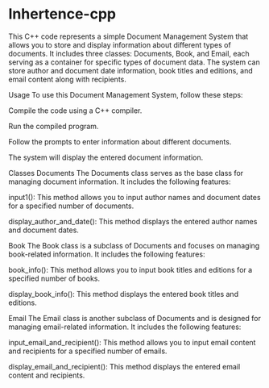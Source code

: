 # Inhertence-cpp
This C++ code represents a simple Document Management System that allows you to store and display information about different types of documents. It includes three classes: Documents, Book, and Email, each serving as a container for specific types of document data. The system can store author and document date information, book titles and editions, and email content along with recipients.

Usage To use this Document Management System, follow these steps:

Compile the code using a C++ compiler.

Run the compiled program.

Follow the prompts to enter information about different documents.

The system will display the entered document information.

Classes Documents The Documents class serves as the base class for managing document information. It includes the following features:

input1(): This method allows you to input author names and document dates for a specified number of documents.

display\_author\_and\_date(): This method displays the entered author names and document dates.

Book The Book class is a subclass of Documents and focuses on managing book-related information. It includes the following features:

book\_info(): This method allows you to input book titles and editions for a specified number of books.

display\_book\_info(): This method displays the entered book titles and editions.

Email The Email class is another subclass of Documents and is designed for managing email-related information. It includes the following features:

input\_email\_and\_recipient(): This method allows you to input email content and recipients for a specified number of emails.

display\_email\_and\_recipient(): This method displays the entered email content and recipients.
